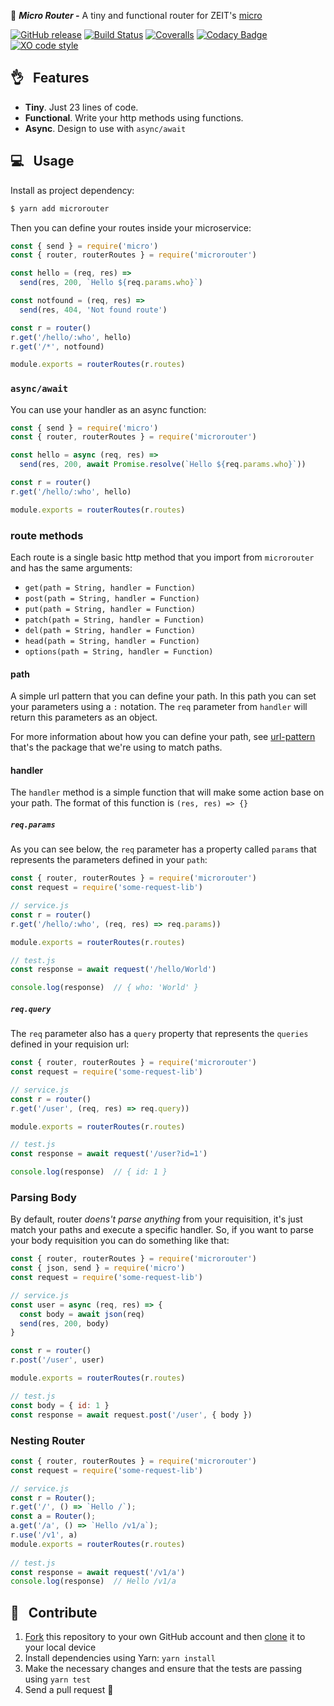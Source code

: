 :station:  _**Micro Router -**_ A tiny and functional router for ZEIT's [micro](https://github.com/zeit/micro)

[![GitHub release](https://img.shields.io/github/release/pedronauck/micro-router.svg)]()
[![Build Status](https://travis-ci.org/pedronauck/micro-router.svg?branch=master)](https://travis-ci.org/pedronauck/micro-router)
[![Coveralls](https://img.shields.io/coveralls/pedronauck/micro-router.svg)]()
[![Codacy Badge](https://api.codacy.com/project/badge/Grade/ebdcc3e942b14363a96438b41c770b32)](https://www.codacy.com/app/pedronauck/micro-router?utm_source=github.com&amp;utm_medium=referral&amp;utm_content=pedronauck/micro-router&amp;utm_campaign=Badge_Grade)
[![XO code style](https://img.shields.io/badge/code_style-XO-5ed9c7.svg)](https://github.com/sindresorhus/xo)

## 👌 &nbsp; Features

- **Tiny**. Just 23 lines of code.
- **Functional**. Write your http methods using functions.
- **Async**. Design to use with `async/await`

## 💻 &nbsp; Usage

Install as project dependency:

```bash
$ yarn add microrouter
```

Then you can define your routes inside your microservice:

```js
const { send } = require('micro')
const { router, routerRoutes } = require('microrouter')

const hello = (req, res) =>
  send(res, 200, `Hello ${req.params.who}`)

const notfound = (req, res) =>
  send(res, 404, 'Not found route')

const r = router()
r.get('/hello/:who', hello)
r.get('/*', notfound)

module.exports = routerRoutes(r.routes)
```

### `async/await`

You can use your handler as an async function:

```js
const { send } = require('micro')
const { router, routerRoutes } = require('microrouter')

const hello = async (req, res) =>
  send(res, 200, await Promise.resolve(`Hello ${req.params.who}`))

const r = router()
r.get('/hello/:who', hello)

module.exports = routerRoutes(r.routes)
```

### route methods

Each route is a single basic http method that you import from `microrouter` and has the same arguments:

- `get(path = String, handler = Function)`
- `post(path = String, handler = Function)`
- `put(path = String, handler = Function)`
- `patch(path = String, handler = Function)`
- `del(path = String, handler = Function)`
- `head(path = String, handler = Function)`
- `options(path = String, handler = Function)`

#### path

A simple url pattern that you can define your path. In this path you can set your parameters using a `:` notation. The `req` parameter from `handler` will return this parameters as an object.

For more information about how you can define your path, see [url-pattern](https://github.com/snd/url-pattern) that's the package that we're using to match paths.

#### handler

The `handler` method is a simple function that will make some action base on your path.
The format of this function is `(res, res) => {}`

##### `req.params`

As you can see below, the `req` parameter has a property called `params` that represents the parameters defined in your `path`:

```js
const { router, routerRoutes } = require('microrouter')
const request = require('some-request-lib')

// service.js
const r = router()
r.get('/hello/:who', (req, res) => req.params))

module.exports = routerRoutes(r.routes)

// test.js
const response = await request('/hello/World')

console.log(response)  // { who: 'World' }
```

##### `req.query`

The `req` parameter also has a `query` property that represents the `queries` defined in your requision url:

```js
const { router, routerRoutes } = require('microrouter')
const request = require('some-request-lib')

// service.js
const r = router()
r.get('/user', (req, res) => req.query))

module.exports = routerRoutes(r.routes)

// test.js
const response = await request('/user?id=1')

console.log(response)  // { id: 1 }
```

### Parsing Body

By default, router *doens't parse anything* from your requisition, it's just match your paths and execute a specific handler. So, if you want to parse your body requisition you can do something like that:

```js
const { router, routerRoutes } = require('microrouter')
const { json, send } = require('micro')
const request = require('some-request-lib')

// service.js
const user = async (req, res) => {
  const body = await json(req)
  send(res, 200, body)
}

const r = router()
r.post('/user', user)

module.exports = routerRoutes(r.routes)

// test.js
const body = { id: 1 }
const response = await request.post('/user', { body })
```

### Nesting Router
```js
const { router, routerRoutes } = require('microrouter')
const request = require('some-request-lib')

// service.js
const r = Router();
r.get('/', () => `Hello /`);
const a = Router();
a.get('/a', () => `Hello /v1/a`);
r.use('/v1', a)
module.exports = routerRoutes(r.routes)
  
// test.js
const response = await request('/v1/a')
console.log(response)  // Hello /v1/a
```


## 🕺 &nbsp; Contribute

1. [Fork](https://help.github.com/articles/fork-a-repo/) this repository to your own GitHub account and then [clone](https://help.github.com/articles/cloning-a-repository/) it to your local device
2. Install dependencies using Yarn: `yarn install`
3. Make the necessary changes and ensure that the tests are passing using `yarn test`
4. Send a pull request 🙌
